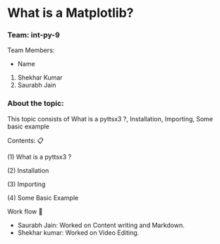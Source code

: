 # **What is a Matplotlib?**

### **Team: int-py-9**

Team Members:

- Name

1. Shekhar Kumar
2. Saurabh Jain

### **About the topic:**

This topic consists of What is a pyttsx3 ?, Installation, Importing, Some basic example

Contents: 📋

(1) What is a pyttsx3 ?

(2) Installation

(3) Importing

(4) Some Basic Example

Work flow 📑

- Saurabh Jain: Worked on Content writing and Markdown.
- Shekhar kumar: Worked on Video Editing.
